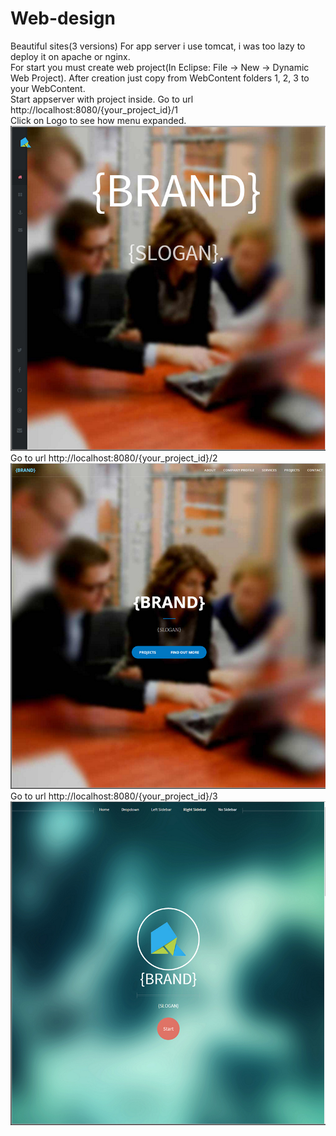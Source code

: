 # Web-design
Beautiful sites(3 versions)
For app server i use tomcat, i was too lazy to deploy it on apache or nginx.<br/>
For start you must create web project(In Eclipse: File -> New -> Dynamic Web Project). After creation just copy from WebContent folders 1, 2, 3 to your WebContent.<br/>
Start appserver with project inside. Go to url http://localhost:8080/{your_project_id}/1<br/>
Click on Logo to see how menu expanded.
![helper](https://github.com/gleb619/web_design/raw/master/site_1.jpg)
Go to url http://localhost:8080/{your_project_id}/2<br/>
![helper](https://github.com/gleb619/web_design/raw/master/site_2.jpg)
Go to url http://localhost:8080/{your_project_id}/3<br/>
![helper](https://github.com/gleb619/web_design/raw/master/site_3.jpg)
